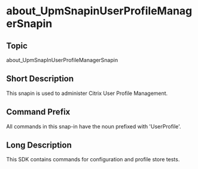 ﻿
# about\_UpmSnapinUserProfileManagerSnapin

## Topic
about\_UpmSnapInUserProfileManagerSnapin


## Short Description

This snapin is used to administer Citrix User Profile Management.


## Command Prefix
All commands in this snap-in have the noun prefixed with 'UserProfile'.


## Long Description
This SDK contains commands for configuration and profile store tests.


